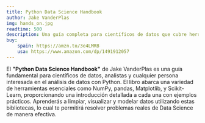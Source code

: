 ```yaml
---
title: Python Data Science Handbook
author: Jake VanderPlas
img: hands_on.jpg
readtime: 500
description: Una guía completa para científicos de datos que cubre herramientas esenciales como NumPy, pandas, Matplotlib, Scikit-Learn y más, enfocándose en aplicaciones prácticas de Python.
buy:
    spain: https://amzn.to/3e4LMRB
    usa: https://www.amazon.com/dp/1491912057
---
```


El **"Python Data Science Handbook"** de Jake VanderPlas es una guía fundamental para científicos de datos, analistas y cualquier persona interesada en el análisis de datos con Python. El libro abarca una variedad de herramientas esenciales como NumPy, pandas, Matplotlib, y Scikit-Learn, proporcionando una introducción detallada a cada una con ejemplos prácticos. Aprenderás a limpiar, visualizar y modelar datos utilizando estas bibliotecas, lo cual te permitirá resolver problemas reales de Data Science de manera efectiva.
